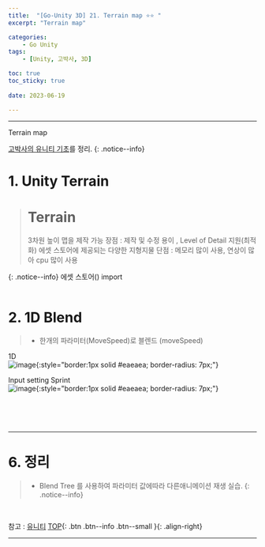 ```yaml
---
title:  "[Go-Unity 3D] 21. Terrain map ⭐⭐ "
excerpt: "Terrain map"

categories:
    - Go Unity
tags:
    - [Unity, 고박사, 3D]

toc: true
toc_sticky: true
 
date: 2023-06-19

---
```

- - -

Terrain map

[고박사의 유니티 기초](https://www.inflearn.com/course/%EA%B3%A0%EB%B0%95%EC%82%AC-%EC%9C%A0%EB%8B%88%ED%8B%B0-%EA%B8%B0%EC%B4%88/dashboard)를 정리. 
{: .notice--info}


# 1. Unity Terrain

> <h1>Terrain</h1> 3차원 높이 맵을 제작 가능
> 장점 : 제작 및 수정 용이 , Level of Detail 지원(최적화) 에셋 스토어에 제공되는 다양한 지형지물
> 단점 : 메모리 많이 사용, 연상이 많아 cpu 많이 사용
{: .notice--info}
에셋 스토어() import
<br><br>

# 2. 1D Blend

> - 한개의 파라미터(MoveSpeed)로 블렌드 (moveSpeed)

1D  
![image](https://github.com/levell1/levell1.github.io/assets/96651722/a14035b3-bb57-4f45-8194-ea4cb6efc2a1){:style="border:1px solid #eaeaea; border-radius: 7px;"}  

Input setting Sprint  
![image](https://github.com/levell1/levell1.github.io/assets/96651722/70616999-9e25-49be-85f6-4561a6cda527){:style="border:1px solid #eaeaea; border-radius: 7px;"}  


<br><br><br>

---
# 6. 정리
> - Blend Tree 를 사용하여 파라미터 값에따라 다른애니메이션 재생 실습.
{: .notice--info}


<br>

참고 : [유니티](https://docs.unity3d.com/kr/)
[TOP](#){: .btn .btn--info .btn--small }{: .align-right}
<br>
- - -
